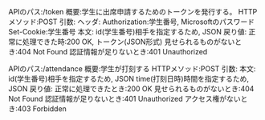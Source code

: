 APIのパス:/token
概要:学生に出席申請するためのトークンを発行する。
HTTPメソッド:POST
引数:
 ヘッダ:
  Authorization:学生番号, Microsoftのパスワード
  Set-Cookie:学生番号
 本文:
  id(学生番号)相手を指定するため, JSON
戻り値:
 正常に処理できた時:200 OK, トークン(JSON形式)
 見せられるものがないとき:404 Not Found
 認証情報が足りないとき:401 Unauthorized

APIのパス:/attendance
概要:学生が打刻する
HTTPメソッド:POST
引数:
 本文:
  id(学生番号)相手を指定するため, JSON
  time(打刻日時)時間を指定するため, JSON
戻り値:
 正常に処理できたとき:200 OK
 見せられるものがないとき:404 Not Found
 認証情報が足りないとき:401 Unauthorized
 アクセス権がないとき:403 Forbidden